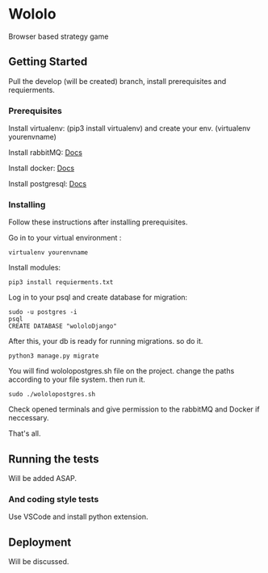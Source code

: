 # Wololo

Browser based strategy game

## Getting Started

Pull the develop (will be created) branch, install prerequisites and requierments.

### Prerequisites

Install virtualenv: (pip3 install virtualenv) and create your env. (virtualenv yourenvname)

Install rabbitMQ: [Docs](http://www.dropwizard.io/1.0.2/docs/)

Install docker: [Docs](https://docs.docker.com/install/)

Install postgresql: [Docs](https://www.postgresql.org/download/)

### Installing

Follow these instructions after installing prerequisites.

Go in to your virtual environment :

```
virtualenv yourenvname
```
Install modules:

```
pip3 install requierments.txt
```

Log in to your psql and create database for migration:

```
sudo -u postgres -i
psql
CREATE DATABASE "wololoDjango"
```

After this, your db is ready for running migrations. so do it.

```
python3 manage.py migrate
```

You will find wololopostgres.sh file on the project. change the paths according to your file system. then run it.

```
sudo ./wololopostgres.sh
```

Check opened terminals and give permission to the rabbitMQ and Docker if neccessary. 


That's all.

## Running the tests

Will be added ASAP.


### And coding style tests

Use VSCode and install python extension.

## Deployment

Will be discussed.


